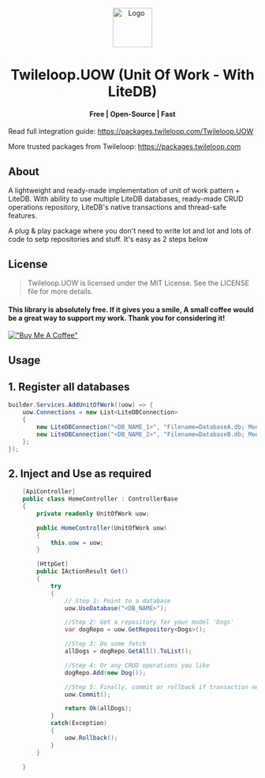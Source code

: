 <!-- PROJECT LOGO -->
<br />
<div align="center">
  <a href="https://github.com/sangeethnandakumar/Twileloop.UOW">
    <img src="https://iili.io/HeD5SzG.png" alt="Logo" width="80" height="80">
  </a>

  <h1 align="center"> Twileloop.UOW (Unit Of Work - With LiteDB) </h1>
  <h4 align="center"> Free | Open-Source | Fast </h4>
</div>

Read full integration guide: https://packages.twileloop.com/Twileloop.UOW

More trusted packages from Twileloop: https://packages.twileloop.com

## About
A lightweight and ready-made implementation of unit of work pattern + LiteDB. With ability to use multiple LiteDB databases, ready-made CRUD operations repository, LiteDB's native transactions and thread-safe features.

A plug & play package where you don't need to write lot and lot and lots of code to setp repositories and stuff. It's easy as 2 steps below

## License
> Twileloop.UOW is licensed under the MIT License. See the LICENSE file for more details.

#### This library is absolutely free. If it gives you a smile, A small coffee would be a great way to support my work. Thank you for considering it!
[!["Buy Me A Coffee"](https://www.buymeacoffee.com/assets/img/custom_images/orange_img.png)](https://www.buymeacoffee.com/sangeethnanda)

## Usage

## 1. Register all databases
```csharp
builder.Services.AddUnitOfWork((uow) => {
    uow.Connections = new List<LiteDBConnection>
    {
        new LiteDBConnection("<DB_NAME_1>", "Filename=DatabaseA.db; Mode=Shared; Password=****;"),
        new LiteDBConnection("<DB_NAME_2>", "Filename=DatabaseB.db; Mode=Shared; Password=****;")
    };
});
```

## 2. Inject and Use as required
```csharp
    [ApiController]
    public class HomeController : ControllerBase 
    {
        private readonly UnitOfWork uow;

        public HomeController(UnitOfWork uow)
        {
            this.uow = uow;
        }

        [HttpGet]
        public IActionResult Get() 
        {            
            try
            {
                // Step 1: Point to a database
                uow.UseDatabase("<DB_NAME>");

                //Step 2: Get a repository for your model 'Dogs'
                var dogRepo = uow.GetRepository<Dogs>();

                //Step 3: Do some fetch
                allDogs = dogRepo.GetAll().ToList();

                //Step 4: Or any CRUD operations you like
                dogRepo.Add(new Dog());

                //Step 5: Finally, commit or rollback if transaction need to maintain. That's it
                uow.Commit();

                return Ok(allDogs);
            }
            catch(Exception)
            {
                uow.Rollback();
            }            
        }

    }
```

